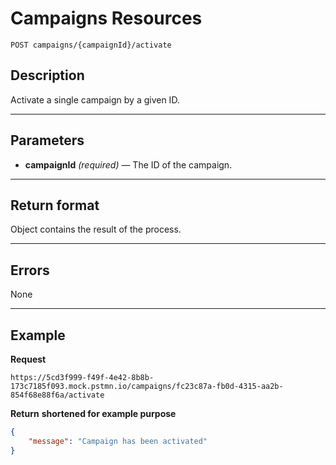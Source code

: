 # Campaigns Resources

    POST campaigns/{campaignId}/activate

## Description
Activate a single campaign by a given ID.

***

## Parameters
- **campaignId** _(required)_ — The ID of the campaign.

***

## Return format
Object contains the result of the process.

***

## Errors
None

***

## Example
**Request**

    https://5cd3f999-f49f-4e42-8b8b-173c7185f093.mock.pstmn.io/campaigns/fc23c87a-fb0d-4315-aa2b-854f68e88f6a/activate

**Return** __shortened for example purpose__
``` json
{
    "message": "Campaign has been activated"
}
```